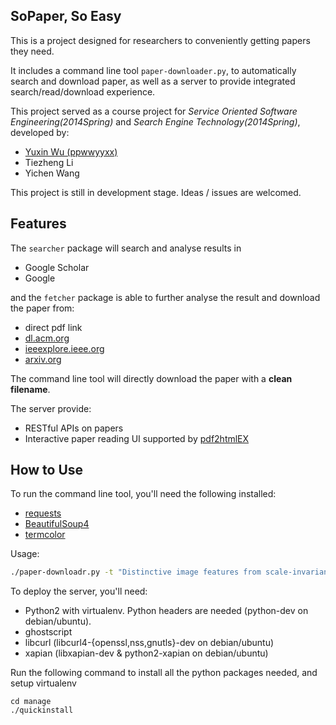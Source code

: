 ## SoPaper, So Easy
This is a project designed for researchers to conveniently getting papers they need.

It includes a command line tool ``paper-downloader.py``, to automatically search and download paper,
as well as a server to provide integrated search/read/download experience.

This project served as a course project for *Service Oriented Software Engineering(2014Spring)*
and *Search Engine Technology(2014Spring)*, developed by:
* [Yuxin Wu (ppwwyyxx)](mailto:ppwwyyxxc@gmail.com)
* Tiezheng Li
* Yichen Wang

This project is still in development stage. Ideas / issues are welcomed.

## Features
The ``searcher`` package will search and analyse results in
* Google Scholar
* Google

and the ``fetcher`` package is able to further analyse the result and download the paper from:
* direct pdf link
* [dl.acm.org](http://dl.acm.org/)
* [ieeexplore.ieee.org](http://ieeexplore.ieee.org)
* [arxiv.org](http://arxiv.org)

The command line tool will directly download the paper with a __clean filename__.

The server provide:
* RESTful APIs on papers
* Interactive paper reading UI supported by [pdf2htmlEX](https://github.com/coolwanglu/pdf2htmlEX)

## How to Use
To run the command line tool, you'll need the following installed:
* [requests](http://docs.python-requests.org/en/latest/)
* [BeautifulSoup4](http://www.crummy.com/software/BeautifulSoup/bs4/doc/)
* [termcolor](https://pypi.python.org/pypi/termcolor)

Usage:
```bash
./paper-downloadr.py -t "Distinctive image features from scale-invariant keypoints" -d /tmp
```

To deploy the server, you'll need:
* Python2 with virtualenv. Python headers are needed (python-dev on debian/ubuntu).
* ghostscript
* libcurl (libcurl4-{openssl,nss,gnutls}-dev on debian/ubuntu)
* xapian (libxapian-dev & python2-xapian on debian/ubuntu)

Run the following command to install all the python packages needed, and setup virtualenv

	cd manage
	./quickinstall

